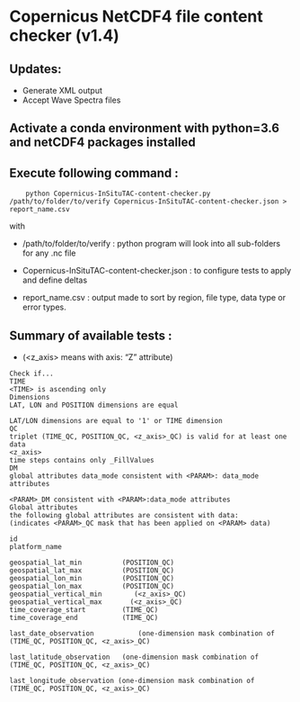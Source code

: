 # Copernicus NetCDF4 file content checker (v1.4)

## Updates:

* Generate XML output
* Accept Wave Spectra files

## Activate a conda environment with python=3.6 and netCDF4 packages installed

## Execute following command :
 
````
    python Copernicus-InSituTAC-content-checker.py /path/to/folder/to/verify Copernicus-InSituTAC-content-checker.json > report_name.csv
````

with     

* /path/to/folder/to/verify : python program will look into all sub-folders for any .nc file

* Copernicus-InSituTAC-content-checker.json : to configure tests to apply and define deltas

* report_name.csv : output made to sort by region, file type, data type or error types.



## Summary of available tests :

* (<z_axis> means <PARAM> with axis: “Z” attribute)


````
Check if...
TIME
<TIME> is ascending only
Dimensions
LAT, LON and POSITION dimensions are equal

LAT/LON dimensions are equal to '1' or TIME dimension
QC
triplet (TIME_QC, POSITION_QC, <z_axis>_QC) is valid for at least one data
<z_axis>
time steps contains only _FillValues
DM
global attributes data_mode consistent with <PARAM>: data_mode attributes

<PARAM>_DM consistent with <PARAM>:data_mode attributes
Global attributes
the following global attributes are consistent with data:
(indicates <PARAM>_QC mask that has been applied on <PARAM> data)

id
platform_name

geospatial_lat_min         	(POSITION_QC)
geospatial_lat_max        	(POSITION_QC)
geospatial_lon_min        	(POSITION_QC)
geospatial_lon_max       	(POSITION_QC)
geospatial_vertical_min        (<z_axis>_QC)
geospatial_vertical_max       (<z_axis>_QC)
time_coverage_start      	(TIME_QC)
time_coverage_end       	(TIME_QC)

last_date_observation       	(one-dimension mask combination of (TIME_QC, POSITION_QC, <z_axis>_QC)

last_latitude_observation	(one-dimension mask combination of (TIME_QC, POSITION_QC, <z_axis>_QC)

last_longitude_observation (one-dimension mask combination of (TIME_QC, POSITION_QC, <z_axis>_QC)
````

